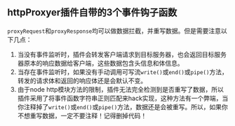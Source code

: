 ## httpProxyer插件自带的3个事件钩子函数

`proxyRequest`和`proxyResponse`均可以做数据拦截，并重写数据。但是需要注意以下几点：

1. 当没有事件监听时，插件会转发客户端请求到目标服务器，也会返回目标服务器原本的响应数据给客户端，这些数据包含头信息和体信息。
2. 当存在事件监听时，如果没有手动调用可写流`write()`或`end()`或`pipe()`方法，转发的请求体和返回的响应体还是会默认不变。
3. 由于node http模块方法的限制，插件无法完全检测到是否重写了数据，所以插件采用了将事件函数字符串正则匹配来hack实现，这种方法有一个弊端，当你注释掉了`write()`或`end()`或`pipe()`方法，数据还是会被重写。所以，如果你不想重写数据，一定不要注释！记得删掉代码！